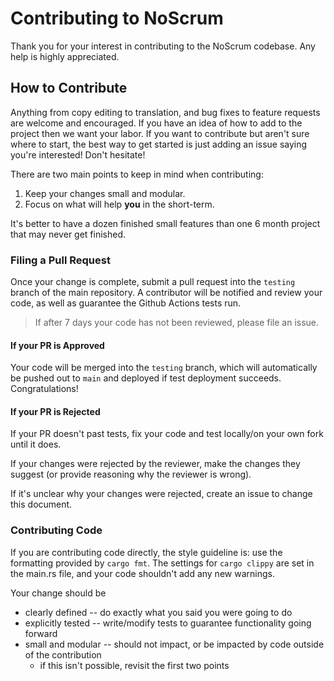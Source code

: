 # Contributing to NoScrum
Thank you for your interest in contributing to the NoScrum codebase. Any help is highly appreciated.

## How to Contribute
Anything from copy editing to translation, and bug fixes to feature requests are welcome and encouraged. If you have an idea of how to add to the project then we want your labor. If you want to contribute but aren't sure where to start, the best way to get started is just adding an issue saying you're interested! Don't hesitate!

There are two main points to keep in mind when contributing:
1. Keep your changes small and modular.
2. Focus on what will help **you** in the short-term.

It's better to have a dozen finished small features than one 6 month project that may never get finished.

### Filing a Pull Request
Once your change is complete, submit a pull request into the `testing` branch of the main repository. A contributor will be notified and review your code, as well as guarantee the Github Actions tests run. 

> If after 7 days your code has not been reviewed, please file an issue.

#### If your PR is Approved
Your code will be merged into the `testing` branch, which will automatically be pushed out to `main` and deployed if test deployment succeeds. Congratulations!

#### If your PR is Rejected
If your PR doesn't past tests, fix your code and test locally/on your own fork until it does.

If your changes were rejected by the reviewer, make the changes they suggest (or provide reasoning why the reviewer is wrong).

If it's unclear why your changes were rejected, create an issue to change this document.

### Contributing Code
If you are contributing code directly, the style guideline is: use the formatting provided by `cargo fmt`. The settings for `cargo clippy` are set in the main.rs file, and your code shouldn't add any new warnings.

Your change should be 
- clearly defined -- do exactly what you said you were going to do
- explicitly tested -- write/modify tests to guarantee functionality going forward
- small and modular -- should not impact, or be impacted by code outside of the contribution
  - if this isn't possible, revisit the first two points
